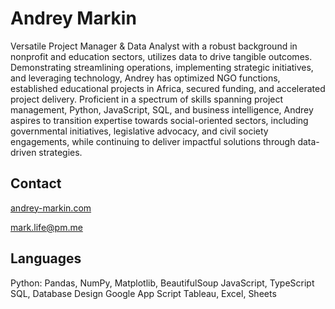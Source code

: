 # Andrey Markin
Versatile Project Manager & Data Analyst with a robust background in nonprofit and education sectors, utilizes data to drive tangible outcomes. Demonstrating streamlining operations, implementing strategic initiatives, and leveraging technology, Andrey has optimized NGO functions, established educational projects in Africa, secured funding, and accelerated project delivery. Proficient in a spectrum of skills spanning project management, Python, JavaScript, SQL, and business intelligence, Andrey aspires to transition expertise towards social-oriented sectors, including governmental initiatives, legislative advocacy, and civil society engagements, while continuing to deliver impactful solutions through data-driven strategies.


## Contact
[andrey-markin.com](https://andrey-markin.com)

mark.life@pm.me


## Languages
Python: Pandas, NumPy, Matplotlib, BeautifulSoup
JavaScript, TypeScript
SQL, Database Design
Google App Script
Tableau, Excel, Sheets
